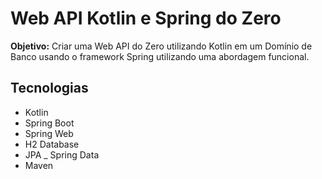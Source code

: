 # Web API Kotlin e Spring do Zero

**Objetivo:** Criar uma Web API do Zero utilizando Kotlin em um Domínio de Banco usando o framework Spring utilizando uma abordagem funcional.

## Tecnologias   
- Kotlin
- Spring Boot
- Spring Web
- H2 Database
- JPA
_ Spring Data
- Maven    
